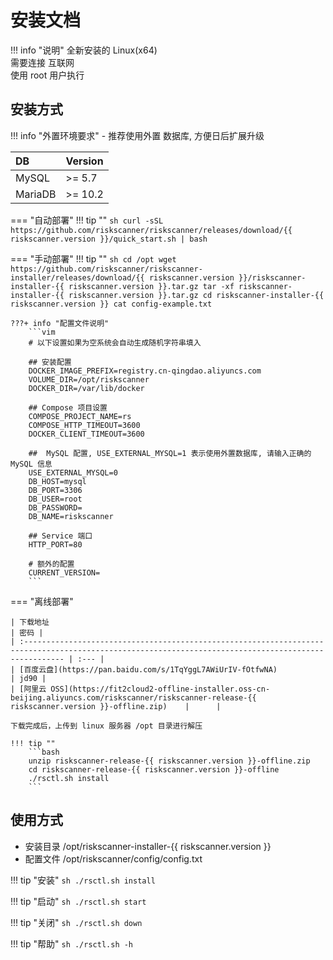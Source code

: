 # 安装文档

!!! info "说明"
    全新安装的 Linux(x64)  
    需要连接 互联网  
    使用 root 用户执行

## 安装方式

!!! info "外置环境要求"
    - 推荐使用外置 数据库, 方便日后扩展升级

| DB      | Version |
| :------ | :------ |
| MySQL   | >= 5.7  |
| MariaDB | >= 10.2 |


=== "自动部署"
    !!! tip ""
        ```sh
        curl -sSL https://github.com/riskscanner/riskscanner/releases/download/{{ riskscanner.version }}/quick_start.sh | bash
        ```

=== "手动部署"
    !!! tip ""
        ```sh
        cd /opt
        wget https://github.com/riskscanner/riskscanner-installer/releases/download/{{ riskscanner.version }}/riskscanner-installer-{{ riskscanner.version }}.tar.gz
        tar -xf riskscanner-installer-{{ riskscanner.version }}.tar.gz
        cd riskscanner-installer-{{ riskscanner.version }}
        cat config-example.txt
        ```

    ???+ info "配置文件说明"
        ```vim
        # 以下设置如果为空系统会自动生成随机字符串填入

        ## 安装配置
        DOCKER_IMAGE_PREFIX=registry.cn-qingdao.aliyuncs.com
        VOLUME_DIR=/opt/riskscanner
        DOCKER_DIR=/var/lib/docker

        ## Compose 项目设置
        COMPOSE_PROJECT_NAME=rs
        COMPOSE_HTTP_TIMEOUT=3600
        DOCKER_CLIENT_TIMEOUT=3600

        ##  MySQL 配置, USE_EXTERNAL_MYSQL=1 表示使用外置数据库, 请输入正确的 MySQL 信息
        USE_EXTERNAL_MYSQL=0
        DB_HOST=mysql
        DB_PORT=3306
        DB_USER=root
        DB_PASSWORD=
        DB_NAME=riskscanner

        ## Service 端口
        HTTP_PORT=80

        # 额外的配置
        CURRENT_VERSION=
        ```

=== "离线部署"

    | 下载地址                                                                                                                                                | 密码 |
    | :----------------------------------------------------------------------------------------------------------------------------------------------------- | :--- |
    | [百度云盘](https://pan.baidu.com/s/1TqYggL7AWiUrIV-fOtfwNA)                                                                                             | jd90 |
    | [阿里云 OSS](https://fit2cloud2-offline-installer.oss-cn-beijing.aliyuncs.com/riskscanner/riskscanner-release-{{ riskscanner.version }}-offline.zip)    |      |

    下载完成后，上传到 linux 服务器 /opt 目录进行解压

    !!! tip ""
        ```bash
        unzip riskscanner-release-{{ riskscanner.version }}-offline.zip
        cd riskscanner-release-{{ riskscanner.version }}-offline
        ./rsctl.sh install
        ```

## 使用方式

- 安装目录 /opt/riskscanner-installer-{{ riskscanner.version }}
- 配置文件 /opt/riskscanner/config/config.txt

!!! tip "安装"
    ```sh
    ./rsctl.sh install
    ```

!!! tip "启动"
    ```sh
    ./rsctl.sh start
    ```

!!! tip "关闭"
    ```sh
    ./rsctl.sh down
    ```

!!! tip "帮助"
    ```sh
    ./rsctl.sh -h
    ```
